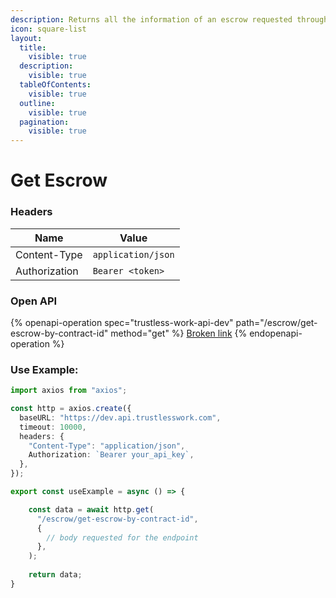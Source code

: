 ```yaml
---
description: Returns all the information of an escrow requested through the contractId.
icon: square-list
layout:
  title:
    visible: true
  description:
    visible: true
  tableOfContents:
    visible: true
  outline:
    visible: true
  pagination:
    visible: true
---
```


# Get Escrow

### **Headers**

| Name          | Value              |
| ------------- | ------------------ |
| Content-Type  | `application/json` |
| Authorization | `Bearer <token>`   |

### Open API

{% openapi-operation spec="trustless-work-api-dev" path="/escrow/get-escrow-by-contract-id" method="get" %}
[Broken link](broken-reference)
{% endopenapi-operation %}

### Use Example:

```typescript
import axios from "axios";

const http = axios.create({
  baseURL: "https://dev.api.trustlesswork.com",
  timeout: 10000,
  headers: {
    "Content-Type": "application/json",
    Authorization: `Bearer your_api_key`,
  },
});

export const useExample = async () => {

    const data = await http.get(
      "/escrow/get-escrow-by-contract-id",
      {
        // body requested for the endpoint
      },
    ); 
  
    return data;
}
```
